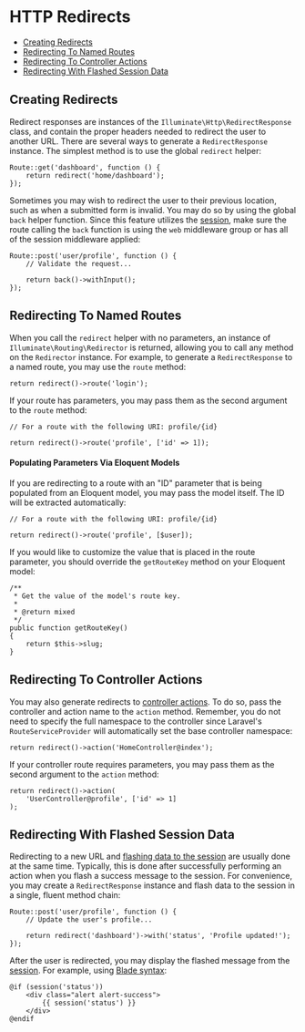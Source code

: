 # HTTP Redirects

- [Creating Redirects](#creating-redirects)
- [Redirecting To Named Routes](#redirecting-named-routes)
- [Redirecting To Controller Actions](#redirecting-controller-actions)
- [Redirecting With Flashed Session Data](#redirecting-with-flashed-session-data)

<a name="creating-redirects"></a>

## Creating Redirects

Redirect responses are instances of the `Illuminate\Http\RedirectResponse`
class, and contain the proper headers needed to redirect the user to another
URL. There are several ways to generate a `RedirectResponse` instance. The
simplest method is to use the global `redirect` helper:

    Route::get('dashboard', function () {
        return redirect('home/dashboard');
    });

Sometimes you may wish to redirect the user to their previous location, such as
when a submitted form is invalid. You may do so by using the global `back`
helper function. Since this feature utilizes the [session](session.md), make
sure the route calling the `back` function is using the `web` middleware group
or has all of the session middleware applied:

    Route::post('user/profile', function () {
        // Validate the request...

        return back()->withInput();
    });

<a name="redirecting-named-routes"></a>

## Redirecting To Named Routes

When you call the `redirect` helper with no parameters, an instance
of `Illuminate\Routing\Redirector` is returned, allowing you to call any method
on the `Redirector` instance. For example, to generate a `RedirectResponse` to a
named route, you may use the `route` method:

    return redirect()->route('login');

If your route has parameters, you may pass them as the second argument to
the `route` method:

    // For a route with the following URI: profile/{id}

    return redirect()->route('profile', ['id' => 1]);

#### Populating Parameters Via Eloquent Models

If you are redirecting to a route with an "ID" parameter that is being populated
from an Eloquent model, you may pass the model itself. The ID will be extracted
automatically:

    // For a route with the following URI: profile/{id}

    return redirect()->route('profile', [$user]);

If you would like to customize the value that is placed in the route parameter,
you should override the `getRouteKey` method on your Eloquent model:

    /**
     * Get the value of the model's route key.
     *
     * @return mixed
     */
    public function getRouteKey()
    {
        return $this->slug;
    }

<a name="redirecting-controller-actions"></a>

## Redirecting To Controller Actions

You may also generate redirects to [controller actions](controllers.md). To do
so, pass the controller and action name to the `action` method. Remember, you do
not need to specify the full namespace to the controller since
Laravel's `RouteServiceProvider` will automatically set the base controller
namespace:

    return redirect()->action('HomeController@index');

If your controller route requires parameters, you may pass them as the second
argument to the `action` method:

    return redirect()->action(
        'UserController@profile', ['id' => 1]
    );

<a name="redirecting-with-flashed-session-data"></a>

## Redirecting With Flashed Session Data

Redirecting to a new URL
and [flashing data to the session](session.md#flash-data) are usually done at
the same time. Typically, this is done after successfully performing an action
when you flash a success message to the session. For convenience, you may create
a `RedirectResponse` instance and flash data to the session in a single, fluent
method chain:

    Route::post('user/profile', function () {
        // Update the user's profile...

        return redirect('dashboard')->with('status', 'Profile updated!');
    });

After the user is redirected, you may display the flashed message from
the [session](session.md). For example, using [Blade syntax](blade.md):

    @if (session('status'))
        <div class="alert alert-success">
            {{ session('status') }}
        </div>
    @endif
